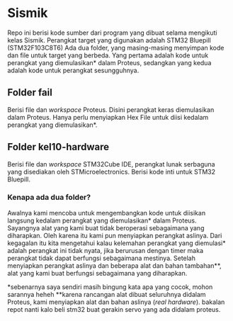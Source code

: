 # Sismik
Repo ini berisi kode sumber dari program yang dibuat selama mengikuti kelas Sismik.
Perangkat target yang digunakan adalah STM32 Bluepill (STM32F103C8T6)
Ada dua folder, yang masing-masing menyimpan kode dan file untuk target yang berbeda.
Yang pertama adalah kode untuk perangkat yang diemulasikan* dalam Proteus, sedangkan yang kedua adalah kode untuk perangkat sesungguhnya.

## Folder fail
Berisi file dan _workspace_ Proteus. Disini perangkat keras diemulasikan dalam Proteus. Hanya perlu menyiapkan Hex File untuk diisi kedalam perangkat yang diemulasikan*. 

## Folder kel10-hardware
Berisi file dan _workspace_ STM32Cube IDE, perangkat lunak serbaguna yang disediakan oleh STMicroelectronics. Berisi kode inti untuk STM32 Bluepill. 

### Kenapa ada dua folder?
Awalnya kami mencoba untuk mengembangkan kode untuk diisikan langsung kedalam perangkat yang diemulasikan* dalam Proteus. Sayangnya alat yang kami buat tidak beroperasi sebagaimana yang diharapkan. Oleh karena itu kami pun menyiapkan perangkat aslinya.
Dari kegagalan itu kita mengetahui kalau kelemahan perangkat yang diemulasi* adalah perangkat ini tidak nyata, jika berurusan dengan timer maka perangkat tidak dapat berfungsi sebagaimana mestinya.
Setelah menyiapkan perangkat aslinya dan beberapa alat dan bahan tambahan**, alat yang kami buat berfungsi sebagaimana yang diharapkan.

*sebenarnya saya sendiri masih bingung kata apa yang cocok, mohon sarannya heheh  **karena rancangan alat dibuat seluruhnya didalam Proteus, kami menyiapkan alat dan bahan aslinya (_real hardware_). bakalan repot nanti kalo beli stm32 buat gerakin servo yang ada didalam proteus.
